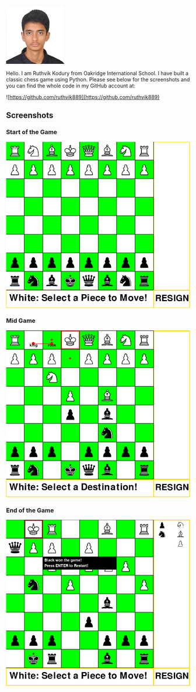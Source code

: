 ![](https://raw.githubusercontent.com/ruthvik889/my-chess-game/refs/heads/main/Screenshots/ruthvik_profilepic.png)

Hello. I am Ruthvik Kodury from Oakridge International School. I have built a classic chess game using Python. Please see below for the screenshots and you can find the whole code in my GitHub account at:

![https://github.com/ruthvik889](https://github.com/ruthvik889)

## Screenshots

### Start of the Game
![Start of the Game](https://raw.githubusercontent.com/ruthvik889/my-chess-game/refs/heads/main/Screenshots/Start_screen.png)

### Mid Game
![Mid Game](https://raw.githubusercontent.com/ruthvik889/my-chess-game/refs/heads/main/Screenshots/castle_screen.png)

### End of the Game
![Game Over Screen](https://raw.githubusercontent.com/ruthvik889/my-chess-game/refs/heads/main/Screenshots/gameover_screen.png)
